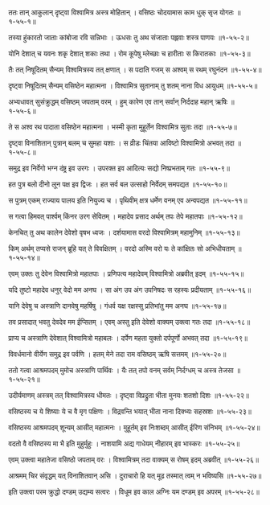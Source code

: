 ततः तान् आकुलान् दृष्ट्वा विश्वामित्र अस्त्र मोहितान् ।
वसिष्ठः चोदयामास काम धुक् सृज योगतः ॥१-५५-१॥

तस्या हुंकारतो जाताः कांबोजा रवि सन्निभाः ।
ऊधसः तु अथ संजाताः पह्लवाः शस्त्र पाणयः ॥१-५५-२॥

योनि देशात् च यवनः शकृ देशात् शकाः तथा ।
रोम कूपेषु म्लेच्छाः च हारीताः स किरातकाः ॥१-५५-३॥

तैः तत् निषूदितम् सैन्यम् विश्वमित्रस्य तत् क्षणात् ।
स पदाति गजम् स अश्वम् स रथम् रघुनंदन ॥१-५५-४॥

दृष्ट्वा निषूदितम् सैन्यम् वसिष्ठेन महात्मना ।
विश्वामित्र सुतानाम् तु शतम् नाना विध आयुधम् ॥१-५५-५॥

अभ्यधावत् सुसंक्रुद्धम् वसिष्ठम् जपताम् वरम् ।
हुम् कारेण एव तान् सर्वान् निर्ददाह महान् ऋषिः ॥१-५५-६॥

ते स अश्व रथ पादाता वसिष्ठेन महात्मना ।
भस्मी कृता मुहूर्तेन विश्वामित्र सुताः तदा ॥१-५५-७॥

दृष्ट्वा विनाशितान् पुत्रान् बलम् च सुमहा यशाः ।
स व्रीडः चिंतया आविष्टो विश्वामित्रो अभवत् तदा ॥१-५५-८॥

समुद्र इव निर्वेगो भग्न दंष्ट्र इव उरगः ।
उपरक्त इव आदित्यः सद्यो निष्प्रभताम् गतः ॥१-५५-९॥

हत पुत्र बलो दीनो लून पक्ष इव द्विजः ।
हत सर्व बल उत्साहो निर्वेदम् समपद्यत ॥१-५५-१०॥

स पुत्रम् एकम् राज्याय पालय इति नियुज्य च ।
पृथिवीम् क्षत्र धर्मेण वनम् एव अन्वपद्यत ॥१-५५-११॥

स गत्वा हिमवत् पार्श्वम् किंनर उरग सेवितम् ।
महादेव प्रसाद अर्थम् तपः तेपे महातपाः ॥१-५५-१२॥

केनचित् तु अथ कालेन देवेशो वृषभ ध्वजः ।
दर्शयामास वरदो विश्वामित्रम् महामुनिम् ॥१-५५-१३॥

किम् अर्थम् तप्यसे राजन् ब्रूहि यत् ते विवक्षितम् ।
वरदो अस्मि वरो यः ते कांक्षितः सो अभिधीयताम् ॥१-५५-१४॥

एवम् उक्तः तु देवेन विश्वामित्रो महातपाः ।
प्रणिपत्य महादेवम् विश्वामित्रो अब्रवीत् इदम् ॥१-५५-१५॥

यदि तुष्टो महादेव धनुर् वेदो मम अनघ ।
सा अंग उप अंग उपनिषदः स रहस्यः प्रदीयताम् ॥१-५५-१६॥

यानि देवेषु च अस्त्राणि दानवेषु महर्षिषु ।
गंधर्व यक्ष रक्षस्सु प्रतिभांतु मम अनघ ॥१-५५-१७॥

तव प्रसादात् भवतु देवदेव मम ईप्सितम् ।
एवम् अस्तु इति देवेशो वाक्यम् उक्त्वा गतः तदा ॥१-५५-१८॥

प्राप्य च अस्त्राणि देवेशात् विश्वामित्रो महाबलः ।
दर्पेण महता युक्तो दर्पपूर्णो अभवत् तदा ॥१-५५-१९॥

विवर्धमानो वीर्येण समुद्र इव पर्वणि ।
हतम् मेने तदा राम वसिष्ठम् ऋषि सत्तमम् ॥१-५५-२०॥

ततो गत्वा आश्रमपदम् मुमोच अस्त्राणि पार्थिवः ।
यैः तत् तपो वनम् सर्वम् निर्दग्धम् च अस्त्र तेजसा ॥१-५५-२१॥

उदीर्यमाणम् अस्त्रम् तत् विश्वामित्रस्य धीमतः ।
दृष्ट्वा विप्रद्रुता भीता मुनयः शतशो दिशः ॥१-५५-२२॥

वसिष्ठस्य च ये शिष्याः ये च वै मृग पक्षिणः ।
विद्रवन्ति भयात् भीता नाना दिक्भ्यः सहस्रशः ॥१-५५-२३॥

वसिष्ठस्य आश्रमपदम् शून्यम् आसीत् महात्मनः ।
मुहूर्तम् इव निःशब्दम् आसीत् ईरिण संनिभम् ॥१-५५-२४॥

वदतो वै वसिष्ठस्य मा भै इति मुहुर्मुहुः ।
नाशयामि अद्य गाधेयम् नीहारम् इव भास्करः ॥१-५५-२५॥

एवम् उक्त्वा महातेजा वसिष्ठो जपताम् वरः ।
विश्वामित्रम् तदा वाक्यम् स रोषम् इदम् अब्रवीत् ॥१-५५-२६॥

आश्रमम् चिर संवृद्धम् यत् विनाशितवान् असि ।
दुराचारो हि यत् मूढ तस्मात् त्वम् न भविष्यसि ॥१-५५-२७॥

इति उक्त्वा परम क्रुद्धो दण्डम् उद्यम्य सत्वरः ।
विधूम इव काल अग्निः यम दण्डम् इव अपरम् ॥१-५५-२८॥

